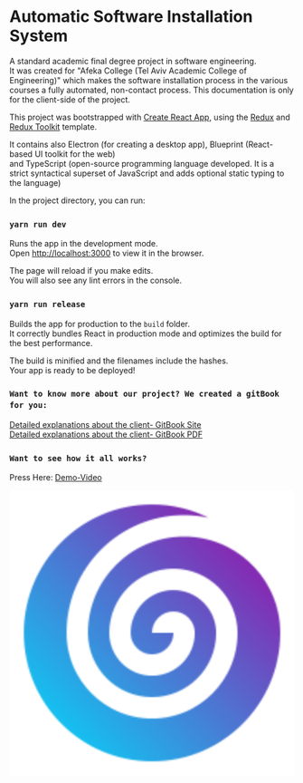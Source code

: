 # Automatic Software Installation System 
A standard academic final degree project in software engineering. <br />
It was created for "Afeka College (Tel Aviv Academic College of Engineering)" which makes the software installation process in the various 
courses a fully automated, non-contact process.
This documentation is only for the client-side of the project. <br />

This project was bootstrapped with [Create React App](https://github.com/facebook/create-react-app), 
using the [Redux](https://redux.js.org/) and [Redux Toolkit](https://redux-toolkit.js.org/) template. <br />

It contains also Electron (for creating a desktop app), 
Blueprint (React-based UI toolkit for the web) <br/> 
and TypeScript (open-source programming language developed. It is a strict syntactical superset of JavaScript and adds optional static typing to the language)

In the project directory, you can run:

### `yarn run dev`

Runs the app in the development mode.<br />
Open [http://localhost:3000](http://localhost:3000) to view it in the browser.

The page will reload if you make edits.<br />
You will also see any lint errors in the console.

### `yarn run release`

Builds the app for production to the `build` folder.<br />
It correctly bundles React in production mode and optimizes the build for the best performance.

The build is minified and the filenames include the hashes.<br />
Your app is ready to be deployed! <br />

### `Want to know more about our project? We created a gitBook for you:` <br /> 
[Detailed explanations about the client- GitBook Site](https://finalprojectafeka2020.gitbook.io/client/) <br />
[Detailed explanations about the client- GitBook PDF](https://drive.google.com/file/d/1Iv_zfnPbDKWY1YWM9I61efJ9wYGn19lO/view?usp=sharing) <br />

### `Want to see how it all works?` <br /> 
Press Here: [Demo-Video](https://drive.google.com/file/d/1XfkoofzGbJ2oG1Il8I-Q5XHSP7zRjxoQ/view?usp=sharing) <br />

![alt text](https://github.com/FDP-ASIS/Client/blob/master/public/logo512.png)
